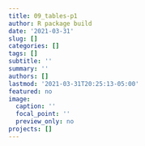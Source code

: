 ```yaml
---
title: 09_tables-p1
author: R package build
date: '2021-03-31'
slug: []
categories: []
tags: []
subtitle: ''
summary: ''
authors: []
lastmod: '2021-03-31T20:25:13-05:00'
featured: no
image:
  caption: ''
  focal_point: ''
  preview_only: no
projects: []
---
```

